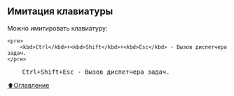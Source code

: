 ## Имитация клавиатуры
Можно имитировать клавиатуру:
```
<pre>
    <kbd>Ctrl</kbd>+<kbd>Shift</kbd>+<kbd>Esc</kbd> - Вызов диспетчера задач.
</pre> 
```
<pre>
    <kbd>Ctrl</kbd>+<kbd>Shift</kbd>+<kbd>Esc</kbd> - Вызов диспетчера задач.
</pre>

[:arrow_up:Оглавление](#Оглавление)